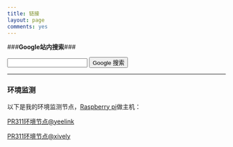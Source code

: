 ```yaml
---
title: 链接
layout: page
comments: yes
---
```


###**Google站内搜索**###
<form method=get action="http://www.google.com/search">
<input type=text name=q>
<input type=submit name=btnG value="Google 搜索">
<input type=hidden name=ie value=UTF-8>
<input type=hidden name=oe value=UTF-8>
<input type=hidden name=domains value="{{ site.http }}">
<input type=hidden name=sitesearch value="{{ site.http }}">
</form> 

--------------------

### **环境监测** ###

以下是我的环境监测节点，[Raspberry pi](http://www.raspberrypi.org/)做主机：

[PR311环境节点@yeelink](http://www.yeelink.net/devices/6692#)  

[PR311环境节点@xively](https://xively.com/feeds/291868862)




